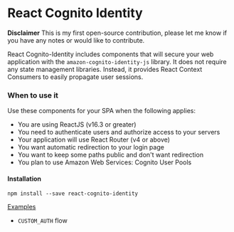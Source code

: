 # React Cognito Identity

**Disclaimer** This is my first open-source contribution, please let me know if 
you have any notes or would like to contribute.

React Cognito-Identity includes components that will secure your web
application with the `amazon-cognito-identity-js` library. It does not
require any state management libraries. Instead, it provides React 
Context Consumers to easily propagate user sessions.

### When to use it
Use these components for your SPA when the following applies:
- You are using ReactJS (v16.3 or greater)
- You need to authenticate users and authorize access to your servers
- Your application will use React Router (v4 or above)
- You want automatic redirection to your login page
- You want to keep some paths public and don't want redirection
- You plan to use Amazon Web Services: Cognito User Pools

#### Installation

`npm install --save react-cognito-identity`

[Examples](https://github.com/awill1988/react-cognito-identity/examples)
- `CUSTOM_AUTH` flow